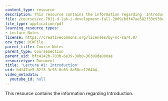 ```yaml
---
content_type: resource
description: This resource contains the information regarding  Introduction.
file: /courses/ec-701j-d-lab-i-development-fall-2009/bdf47ae582f33c930c638a58cc1264b4_MITEC_701JF09_lec01_nb.pdf
file_type: application/pdf
learning_resource_types:
- Lecture Notes
license: https://creativecommons.org/licenses/by-nc-sa/4.0/
ocw_type: OCWFile
parent_title: Course Notes
parent_type: CourseSection
parent_uid: bfc4142b-703b-6e39-38b0-36308da800ae
resourcetype: Document
title: 'Lecture #1: Introduction'
uid: bdf47ae5-82f3-3c93-0c63-8a58cc1264b4
video_metadata:
  youtube_id: null
---
```

This resource contains the information regarding  Introduction.